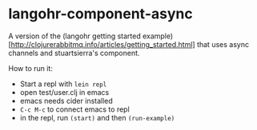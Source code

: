 langohr-component-async
=======================

A version of the (langohr getting started example)[http://clojurerabbitmq.info/articles/getting_started.html] that uses async channels and stuartsierra's component.

How to run it:

* Start a repl with `lein repl`
* open test/user.clj in emacs
* emacs needs cider installed
* `C-c M-c` to connect emacs to repl
* in the repl, run `(start)` and then `(run-example)`


